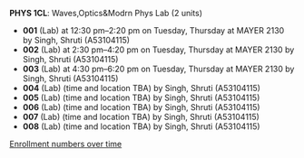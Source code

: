 **PHYS 1CL**: Waves,Optics&Modrn Phys Lab (2 units)

- **001** (Lab) at 12:30 pm–2:20 pm on Tuesday, Thursday at MAYER 2130 by Singh, Shruti (A53104115)
- **002** (Lab) at 2:30 pm–4:20 pm on Tuesday, Thursday at MAYER 2130 by Singh, Shruti (A53104115)
- **003** (Lab) at 4:30 pm–6:20 pm on Tuesday, Thursday at MAYER 2130 by Singh, Shruti (A53104115)
- **004** (Lab) (time and location TBA) by Singh, Shruti (A53104115)
- **005** (Lab) (time and location TBA) by Singh, Shruti (A53104115)
- **006** (Lab) (time and location TBA) by Singh, Shruti (A53104115)
- **007** (Lab) (time and location TBA) by Singh, Shruti (A53104115)
- **008** (Lab) (time and location TBA) by Singh, Shruti (A53104115)

[Enrollment numbers over time](./PHYS1CL.tsv)
